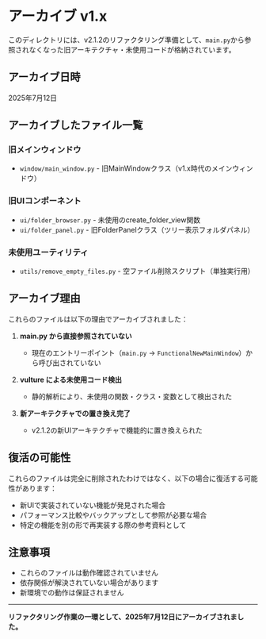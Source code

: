 # アーカイブ v1.x

このディレクトリには、v2.1.2のリファクタリング準備として、`main.py`から参照されなくなった旧アーキテクチャ・未使用コードが格納されています。

## アーカイブ日時
2025年7月12日

## アーカイブしたファイル一覧

### 旧メインウィンドウ
- `window/main_window.py` - 旧MainWindowクラス（v1.x時代のメインウィンドウ）

### 旧UIコンポーネント
- `ui/folder_browser.py` - 未使用のcreate_folder_view関数
- `ui/folder_panel.py` - 旧FolderPanelクラス（ツリー表示フォルダパネル）

### 未使用ユーティリティ
- `utils/remove_empty_files.py` - 空ファイル削除スクリプト（単独実行用）

## アーカイブ理由

これらのファイルは以下の理由でアーカイブされました：

1. **main.py から直接参照されていない**
   - 現在のエントリーポイント（`main.py` → `FunctionalNewMainWindow`）から呼び出されていない

2. **vulture による未使用コード検出**
   - 静的解析により、未使用の関数・クラス・変数として検出された

3. **新アーキテクチャでの置き換え完了**
   - v2.1.2の新UIアーキテクチャで機能的に置き換えられた

## 復活の可能性

これらのファイルは完全に削除されたわけではなく、以下の場合に復活する可能性があります：

- 新UIで実装されていない機能が発見された場合
- パフォーマンス比較やバックアップとして参照が必要な場合
- 特定の機能を別の形で再実装する際の参考資料として

## 注意事項

- これらのファイルは動作確認されていません
- 依存関係が解決されていない場合があります
- 新環境での動作は保証されません

---

**リファクタリング作業の一環として、2025年7月12日にアーカイブされました。**
